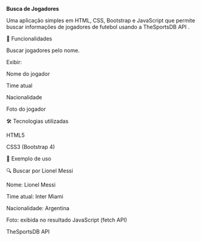 <strong>Busca de Jogadores</strong>

Uma aplicação simples em HTML, CSS, Bootstrap e JavaScript que permite buscar informações de jogadores de futebol usando a TheSportsDB API
.

🚀 Funcionalidades

Buscar jogadores pelo nome.

Exibir:

Nome do jogador

Time atual

Nacionalidade

Foto do jogador

🛠️ Tecnologias utilizadas

HTML5

CSS3 (Bootstrap 4)

📸 Exemplo de uso

🔍 Buscar por Lionel Messi

Nome: Lionel Messi

Time atual: Inter Miami

Nacionalidade: Argentina

Foto: exibida no resultado
JavaScript (fetch API)

TheSportsDB API
